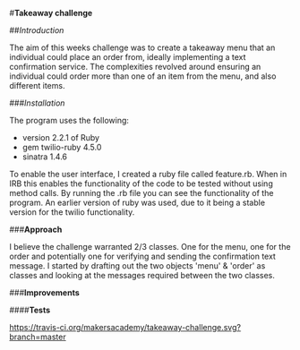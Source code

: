 
#**Takeaway challenge**

##*Introduction*

The aim of this weeks challenge was to create a takeaway menu that an individual could place an order from, ideally implementing a text confirmation service. The complexities revolved around ensuring an individual could order more than one of an item from the menu, and also different items.

###*Installation*

The program uses the following:
- version 2.2.1 of Ruby
- gem twilio-ruby 4.5.0
- sinatra 1.4.6

To enable the user interface, I created a ruby file called feature.rb. When in IRB this enables the functionality of the code to be tested without using method calls. By running the .rb file you can see the functionality of the program. An earlier version of ruby was used, due to it being a stable version for the twilio functionality.

###**Approach**

I believe the challenge warranted 2/3 classes. One for the menu, one for the order and potentially one for verifying and sending the confirmation text message. I started by drafting out the two objects 'menu' & 'order' as classes and looking at the messages required between the two classes.

###**Improvements**


####**Tests**


https://travis-ci.org/makersacademy/takeaway-challenge.svg?branch=master
